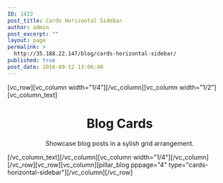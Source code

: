 ```yaml
---
ID: 1422
post_title: Cards Horizontal Sidebar
author: admin
post_excerpt: ""
layout: page
permalink: >
  http://35.188.22.147/blog/cards-horizontal-sidebar/
published: true
post_date: 2016-09-12 13:06:40
---
```

[vc_row][vc_column width="1/4"][/vc_column][vc_column width="1/2"][vc_column_text]
<h1 style="text-align: center;">Blog Cards</h1>
<p class="lead" style="text-align: center;">Showcase blog posts in a sylish grid arrangement.</p>

[/vc_column_text][/vc_column][vc_column width="1/4"][/vc_column][/vc_row][vc_row][vc_column][pillar_blog pppage="4" type="cards-horizontal-sidebar"][/vc_column][/vc_row]